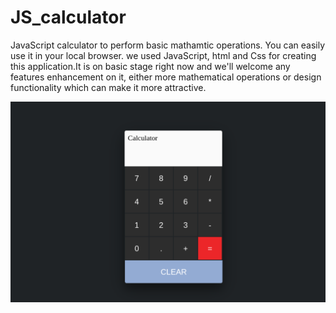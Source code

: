 # JS_calculator
JavaScript calculator to perform basic mathamtic operations. 
You can easily use it in your local browser.
we used JavaScript, html and Css for creating this application.It is on basic stage right now and we'll welcome any features enhancement on it,
either more mathematical operations or design functionality which can make it more attractive.

<img src="image.png" alt="Alt text">
